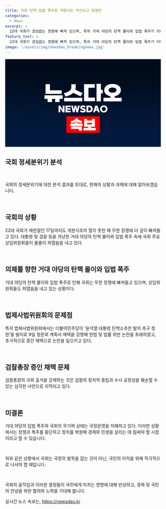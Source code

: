```yaml
---
title: 국회 탄핵·입법 폭주로 개원식도 무산되고 정쟁만
categories:
  - News
excerpt: >
  22대 국회가 끊임없는 정쟁에 빠져 있으며, 특히 거대 야당의 탄핵 몰이와 입법 폭주가 이어지고 있다. 더불어민주당은 검찰총장과 대통령비서실장 등을 대통령 탄핵 청문회 증인으로 추가 채택했고, 이에 대한 비판이 나오고 있다. 또한, 노동조합법 개정안과 국회 권한을 키우는 법안 등을 발의하며 정치적 갈등을 확대하고 있는 상황이다. 이러한 상황 속에서 정치를 복원하고 경제·민생 문제에 집중해야 할 시점이다.
feature_text: >
  22대 국회가 끊임없는 정쟁에 빠져 있으며, 특히 거대 야당의 탄핵 몰이와 입법 폭주가 이어지고 있다. 더불어민주당은 검찰총장과 대통령비서실장 등을 대통령 탄핵 청문회 증인으로 추가 채택했고, 이에 대한 비판이 나오고 있다. 또한, 노동조합법 개정안과 국회 권한을 키우는 법안 등을 발의하며 정치적 갈등을 확대하고 있는 상황이다. 이러한 상황 속에서 정치를 복원하고 경제·민생 문제에 집중해야 할 시점이다.
image: '/assets/img/newsdao_breakingnews.jpg'
---
```


<p><img src="/assets/img/newsdao_breakingnews.jpg" alt="cryptoinkorea 속보" /></p>

<h2 data-ke-size="size26"><b>국회 정세분위기 분석</b></h2>

<p data-ke-size="size16">&nbsp;</p>

<p>국회의 정세분위기에 대한 분석 결과를 토대로, 현재의 상황과 과제에 대해 알아보겠습니다.</p>

<p data-ke-size="size16">&nbsp;</p>

<h2 data-ke-size="size26">국회의 상황</h2>

<p data-ke-size="size16">22대 국회가 제헌절인 17일까지도 개원식조차 열지 못한 채 무한 정쟁에 더 깊이 빠져들고 있다. 대통령 및 검찰 등을 겨냥한 거대 야당의 탄핵 몰이와 입법 폭주 속에 국회 주요 상임위원회들이 줄줄이 파열음을 내고 있다.</p>

<p data-ke-size="size16">&nbsp;</p>

<h2 data-ke-size="size26">의제를 향한 거대 야당의 탄핵 몰이와 입법 폭주</h2>

<p data-ke-size="size16">거대 야당의 탄핵 몰이와 입법 폭주로 인해 국회는 무한 정쟁에 빠져들고 있으며, 상임위원회들도 파열음을 내고 있는 상황이다.</p>

<p data-ke-size="size16">&nbsp;</p>

<h2 data-ke-size="size26">법제사법위원회의 문제점</h2>

<p data-ke-size="size16">특히 법제사법위원회에서는 더불어민주당이 ‘윤석열 대통령 탄핵소추안 발의 촉구 청원’을 빌미로 9일 청문회 계획서 채택을 강행해 헌법 및 법률 위반 논란을 초래하였고, 추가적으로 증인 채택으로 논란을 일으키고 있다.</p>

<p data-ke-size="size16">&nbsp;</p>

<h2 data-ke-size="size26">검찰총장 증인 채택 문제</h2>

<p data-ke-size="size16">검찰총장의 국회 출석을 강제하는 것은 검찰의 정치적 중립과 수사 공정성을 훼손할 수 있는 심각한 사안으로 지적되고 있다.</p>

<p data-ke-size="size16">&nbsp;</p>

<h2 data-ke-size="size26">미결론</h2>

<p data-ke-size="size16">거대 야당의 입법 폭주와 국회의 무기력 상태는 국정운영을 저해하고 있다. 이러한 상황에서는 정쟁과 폭주를 중단하고 정치를 복원해 경제와 민생을 살리는 데 힘써야 할 시점이라고 할 수 있습니다. </p>

<p data-ke-size="size16">&nbsp;</p>

<p>위와 같은 상황에서 국회는 국정의 발목을 잡는 것이 아닌, 국민의 이익을 위해 적극적으로 나서야 할 때입니다. </p>

<p data-ke-size="size16">&nbsp;</p>

<p>국회의 움직임과 이러한 결정들이 국민에게 미치는 영향에 대해 반성하고, 경제 및 국민의 안녕을 위한 협의와 노력을 기대해 봅니다.</p>
실시간 뉴스 속보는, <a href="https://newsdao.kr" rel="dofollow">https://newsdao.kr</a>


